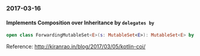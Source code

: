 ### 2017-03-16


#### Implements **Composition over Inheritance** by `delegates by`

```kotlin
open class ForwardingMutableSet<E>(s: MutableSet<E>): MutableSet<E> by s
```

Reference: http://kiranrao.in/blog/2017/03/05/kotlin-coi/
